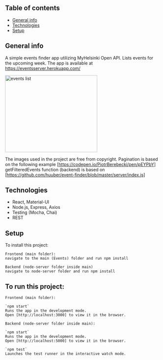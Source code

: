 ## Table of contents
* [General info](#general-info)
* [Technologies](#technologies)
* [Setup](#setup)

## General info
A simple events finder app utilizing MyHelsinki Open API. Lists events for the upcoming week. 
The app is available at https://eventsserver.herokuapp.com/

<img src="https://cutt.ly/Db54DGN" alt="events list" width="300" height="250">

The images used in the project are free from copyright.
Pagination is based on the following example [https://codepen.io/PiotrBerebecki/pen/pEYPbY]
getFilteredEvents function (backend) is based on [https://github.com/huuber/event-finder/blob/master/server/index.js]

## Technologies
* React, Material-UI
* Node.js, Express, Axios
* Testing (Mocha, Chai)
* REST
	
## Setup
To install this project:
```
Frontend (main folder):
navigate to the main (Events) folder and run npm install

Backend (node-server folder inside main)
navigate to node-server folder and run npm install

```

## To run this project:
```
Frontend (main folder):

`npm start`
Runs the app in the development mode.
Open [http://localhost:3000] to view it in the browser.

Backend (node-server folder inside main):

`npm start`
Runs the app in the development mode.
Open [http://localhost:5000] to view it in the browser.

`npm test`
Launches the test runner in the interactive watch mode.

```














